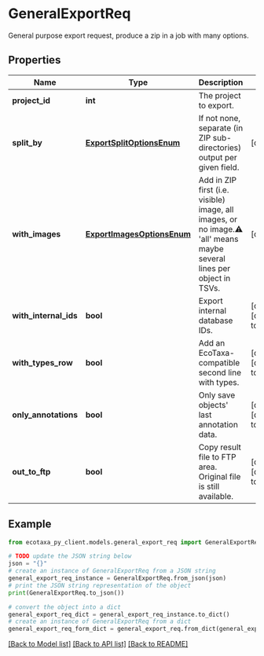 # GeneralExportReq

General purpose export request, produce a zip in a job with many options.

## Properties

Name | Type | Description | Notes
------------ | ------------- | ------------- | -------------
**project_id** | **int** | The project to export. | 
**split_by** | [**ExportSplitOptionsEnum**](ExportSplitOptionsEnum.md) | If not none, separate (in ZIP sub-directories) output per given field. | [optional] 
**with_images** | [**ExportImagesOptionsEnum**](ExportImagesOptionsEnum.md) | Add in ZIP first (i.e. visible) image, all images, or no image.⚠️ &#39;all&#39; means maybe several lines per object in TSVs. | [optional] 
**with_internal_ids** | **bool** | Export internal database IDs. | [optional] [default to False]
**with_types_row** | **bool** | Add an EcoTaxa-compatible second line with types. | [optional] [default to False]
**only_annotations** | **bool** | Only save objects&#39; last annotation data. | [optional] [default to False]
**out_to_ftp** | **bool** | Copy result file to FTP area. Original file is still available. | [optional] [default to False]

## Example

```python
from ecotaxa_py_client.models.general_export_req import GeneralExportReq

# TODO update the JSON string below
json = "{}"
# create an instance of GeneralExportReq from a JSON string
general_export_req_instance = GeneralExportReq.from_json(json)
# print the JSON string representation of the object
print(GeneralExportReq.to_json())

# convert the object into a dict
general_export_req_dict = general_export_req_instance.to_dict()
# create an instance of GeneralExportReq from a dict
general_export_req_form_dict = general_export_req.from_dict(general_export_req_dict)
```
[[Back to Model list]](../README.md#documentation-for-models) [[Back to API list]](../README.md#documentation-for-api-endpoints) [[Back to README]](../README.md)


